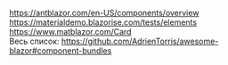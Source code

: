 https://antblazor.com/en-US/components/overview \
https://materialdemo.blazorise.com/tests/elements \
https://www.matblazor.com/Card \
Весь список: https://github.com/AdrienTorris/awesome-blazor#component-bundles
